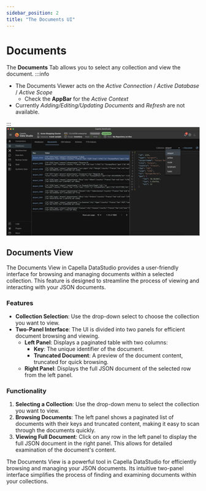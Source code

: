 ```yaml
---
sidebar_position: 2
title: "The Documents UI"
---
```


# Documents

The **Documents** Tab allows you to select any collection and view the document.
:::info

- The Documents Viewer acts on the _Active Connection_ / _Active Database_ / _Active Scope_
  - Check the **AppBar** for the _Active Context_
- Currently _Adding/Editing/Updating Documents_ and _Refresh_ are not available.

:::
![documents-provisoned](/img/databases/documents-provisioned.png)

## Documents View

The Documents View in Capella DataStudio provides a user-friendly interface for browsing and managing documents within a selected collection. This feature is designed to streamline the process of viewing and interacting with your JSON documents.

### Features

- **Collection Selection**: Use the drop-down select to choose the collection you want to view.
- **Two-Panel Interface**: The UI is divided into two panels for efficient document browsing and viewing.
  - **Left Panel**: Displays a paginated table with two columns:
    - **Key**: The unique identifier of the document.
    - **Truncated Document**: A preview of the document content, truncated for quick browsing.
  - **Right Panel**: Displays the full JSON document of the selected row from the left panel.

### Functionality

1. **Selecting a Collection**: Use the drop-down menu to select the collection you want to view.
2. **Browsing Documents**: The left panel shows a paginated list of documents with their keys and truncated content, making it easy to scan through the documents quickly.
3. **Viewing Full Document**: Click on any row in the left panel to display the full JSON document in the right panel. This allows for detailed examination of the document's content.

The Documents View is a powerful tool in Capella DataStudio for efficiently browsing and managing your JSON documents. Its intuitive two-panel interface simplifies the process of finding and examining documents within your collections.
